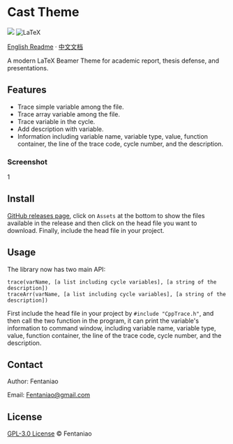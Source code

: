 # Cast Theme

<p>
    <img src="https://img.shields.io/github/v/release/fentaniao/Cast?&color=blue&logo=hack-the-box)" />
    <img alt="LaTeX" src="https://img.shields.io/badge/-LaTeX-9f62a5?style=flat&logo=LaTeX&logoColor=white" />
</p>

[English Readme](https://github.com/Fentaniao/Cast/blob/main/README.md) · [中文文档](https://github.com/Fentaniao/Cast/blob/main/README_zh.md)

A modern LaTeX Beamer Theme for academic report, thesis defense, and presentations.

## Features

- Trace simple variable among the file.
- Trace array variable among the file.
- Trace variable in the cycle.
- Add description with variable.
- Information including variable name, variable type, value, function container, the line of the trace code, cycle number, and the description.

### Screenshot

1

## Install

[GitHub releases page](https://github.com/Fentaniao/CppTrace/releases), click on `Assets` at the bottom to show the files available in the release and then click on the head file you want to download. Finally, include the head file in your project.

## Usage

The library now has two main API:

```
trace(varName, [a list including cycle variables], [a string of the description])
traceArr(varName, [a list including cycle variables], [a string of the description])
```

First include the head file in your project by `#include "CppTrace.h"`, and then call the two function in the program, it can print the variable's information to command window, including variable name, variable type, value, function container, the line of the trace code, cycle number, and the description.

## Contact

Author: Fentaniao

Email: [Fentaniao@gmail.com](mailto:Fentaniao@gmail.com)

## License

[GPL-3.0 License](https://github.com/Fentaniao/Cast/blob/main/LICENSE) © Fentaniao
